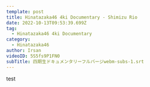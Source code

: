 ```yaml
---
template: post
title: Hinatazaka46 4ki Documentary - Shimizu Rio
date: 2022-10-13T09:53:39.699Z
tag:
  - Hinatazaka46 4ki Documentary
category:
  - Hinatazaka46
author: Irsan
videoID: 5S5fs9P1FN0
subTitle: 四期生ドキュメンタリーフルバージwebm-subs-1.srt
---
```

test